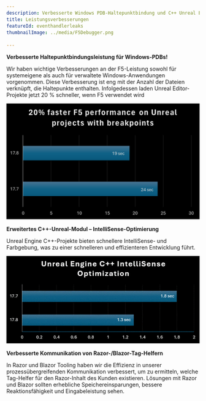 ```yaml
---
description: Verbesserte Windows PDB-Haltepunktbindung und C++ Unreal Engine Project IntelliSense-Leistung und sonstige Verbesserungen.
title: Leistungsverbesserungen
featureId: eventhandlerleaks
thumbnailImage: ../media/F5Debugger.png

---
```



**Verbesserte Haltepunktbindungsleistung für Windows-PDBs!**

Wir haben wichtige Verbesserungen an der F5-Leistung sowohl für systemeigene als auch für verwaltete Windows-Anwendungen vorgenommen. Diese Verbesserung ist eng mit der Anzahl der Dateien verknüpft, die Haltepunkte enthalten.  Infolgedessen laden Unreal Editor-Projekte jetzt 20 % schneller, wenn F5 verwendet wird

![Verbesserte Unterbrechungsbindungsleistung](../media/F5Debugger.png "Verbesserte Unterbrechungsbindungsleistung")


**Erweitertes C++-Unreal-Modul – IntelliSense-Optimierung**

Unreal Engine C++-Projekte bieten schnellere IntelliSense- und Farbgebung, was zu einer schnelleren und effizienteren Entwicklung führt. 


![Verbesserung von IntelliSense](../media/17.8Intellisense.png "Verbessertes IntelliSense")



**Verbesserte Kommunikation von Razor-/Blazor-Tag-Helfern**

In Razor und Blazor Tooling haben wir die Effizienz in unserer prozessübergreifenden Kommunikation verbessert, um zu ermitteln, welche Tag-Helfer für den Razor-Inhalt des Kunden existieren.   Lösungen mit Razor und Blazor sollten erhebliche Speichereinsparungen, bessere Reaktionsfähigkeit und Eingabeleistung sehen.
